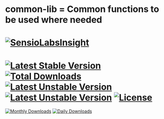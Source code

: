 common-lib = Common functions to be used where needed 
==========
[![SensioLabsInsight](https://insight.sensiolabs.com/projects/f824c5da-de46-446b-91ea-68a493abdf6a/big.png)](https://insight.sensiolabs.com/projects/f824c5da-de46-446b-91ea-68a493abdf6a)
==========
[![Latest Stable Version](https://poser.pugx.org/danielgp/common-lib/v/stable)](https://packagist.org/packages/danielgp/common-lib)
[![Total Downloads](https://poser.pugx.org/danielgp/common-lib/downloads)](https://packagist.org/packages/danielgp/common-lib)
[![Latest Unstable Version](https://poser.pugx.org/danielgp/common-lib/v/unstable)](https://packagist.org/packages/danielgp/common-lib)
[![Latest Unstable Version](https://poser.pugx.org/danielgp/common-lib/v/unstable)](https://packagist.org/packages/danielgp/common-lib)
[![License](https://poser.pugx.org/danielgp/common-lib/license)](https://packagist.org/packages/danielgp/common-lib)
==========
[![Monthly Downloads](https://poser.pugx.org/danielgp/common-lib/d/monthly)](https://packagist.org/packages/danielgp/common-lib)
[![Daily Downloads](https://poser.pugx.org/danielgp/common-lib/d/daily)](https://packagist.org/packages/danielgp/common-lib)
